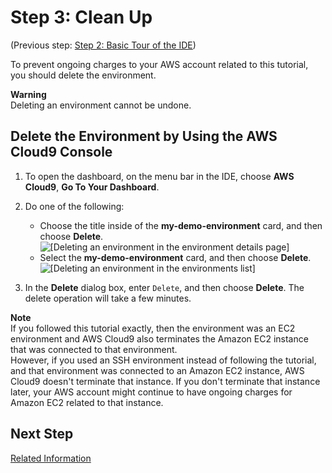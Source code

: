 # Step 3: Clean Up<a name="tutorial-clean-up"></a>

\(Previous step: [Step 2: Basic Tour of the IDE](tutorial-tour-ide.md)\)

To prevent ongoing charges to your AWS account related to this tutorial, you should delete the environment\.

**Warning**  
Deleting an environment cannot be undone\.

## Delete the Environment by Using the AWS Cloud9 Console<a name="tutorial-clean-up-console"></a>

1. To open the dashboard, on the menu bar in the IDE, choose **AWS Cloud9**, **Go To Your Dashboard**\.

1. Do one of the following:
   + Choose the title inside of the **my\-demo\-environment** card, and then choose **Delete**\.  
![\[Deleting an environment in the environment details page\]](http://docs.aws.amazon.com/cloud9/latest/user-guide/images/console-delete-env.png)
   + Select the **my\-demo\-environment** card, and then choose **Delete**\.  
![\[Deleting an environment in the environments list\]](http://docs.aws.amazon.com/cloud9/latest/user-guide/images/console-delete-env-card.png)

1. In the **Delete** dialog box, enter `Delete`, and then choose **Delete**\. The delete operation will take a few minutes\.

**Note**  
If you followed this tutorial exactly, then the environment was an EC2 environment and AWS Cloud9 also terminates the Amazon EC2 instance that was connected to that environment\.  
However, if you used an SSH environment instead of following the tutorial, and that environment was connected to an Amazon EC2 instance, AWS Cloud9 doesn't terminate that instance\. If you don't terminate that instance later, your AWS account might continue to have ongoing charges for Amazon EC2 related to that instance\.

## Next Step<a name="tutorial-clean-up-next"></a>

[Related Information](tutorial-final-info.md)